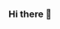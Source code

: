 ### Hi there 👋

<!--
**eliseh208/eliseh208** is a ✨ _special_ ✨ repository because its `README.md` (this file) appears on your GitHub profile.

Here are some ideas to get you started:

- 🔭 I’m currently working on this assignment.
- 🌱 I’m currently learning computer science.
- 👯 I’m looking to collaborate on Racket programs.
- 🤔 I’m looking for help with learning new coding languages.
- 💬 Ask me about movies.
- 📫 How to reach me: Email
- 😄 Pronouns: she/her
- ⚡ Fun fact: I have a dog.
-->
